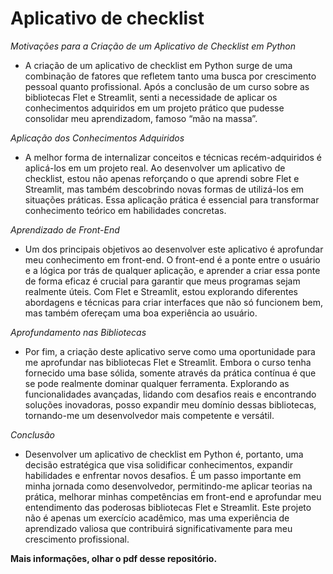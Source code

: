 # Aplicativo de checklist

*Motivações para a Criação de um Aplicativo de Checklist em Python*
- A criação de um aplicativo de checklist em Python surge de uma combinação de fatores que refletem tanto uma busca por crescimento pessoal quanto profissional. Após a conclusão de um curso sobre as bibliotecas Flet e Streamlit, senti a necessidade de aplicar os conhecimentos adquiridos em um projeto prático que pudesse consolidar meu aprendizadom, famoso “mão na massa”.

*Aplicação dos Conhecimentos Adquiridos*
- A melhor forma de internalizar conceitos e técnicas recém-adquiridos é aplicá-los em um projeto real. Ao desenvolver um aplicativo de checklist, estou não apenas reforçando o que aprendi sobre Flet e Streamlit, mas também descobrindo novas formas de utilizá-los em situações práticas. Essa aplicação prática é essencial para transformar conhecimento teórico em habilidades concretas.

*Aprendizado de Front-End*
- Um dos principais objetivos ao desenvolver este aplicativo é aprofundar meu conhecimento em front-end. O front-end é a ponte entre o usuário e a lógica por trás de qualquer aplicação, e aprender a criar essa ponte de forma eficaz é crucial para garantir que meus programas sejam realmente úteis. Com Flet e Streamlit, estou explorando diferentes abordagens e técnicas para criar interfaces que não só funcionem bem, mas também ofereçam uma boa experiência ao usuário.

*Aprofundamento nas Bibliotecas*
- Por fim, a criação deste aplicativo serve como uma oportunidade para me aprofundar nas bibliotecas Flet e Streamlit. Embora o curso tenha fornecido uma base sólida, somente através da prática contínua é que se pode realmente dominar qualquer ferramenta. Explorando as funcionalidades avançadas, lidando com desafios reais e encontrando soluções inovadoras, posso expandir meu domínio dessas bibliotecas, tornando-me um desenvolvedor mais competente e versátil.

*Conclusão*
- Desenvolver um aplicativo de checklist em Python é, portanto, uma decisão estratégica que visa solidificar conhecimentos, expandir habilidades e enfrentar novos desafios. É um passo importante em minha jornada como desenvolvedor, permitindo-me aplicar teorias na prática, melhorar minhas competências em front-end e aprofundar meu entendimento das poderosas bibliotecas Flet e Streamlit. Este projeto não é apenas um exercício acadêmico, mas uma experiência de aprendizado valiosa que contribuirá significativamente para meu crescimento profissional.

**Mais informações, olhar o pdf desse repositório.**
